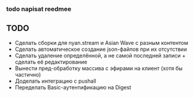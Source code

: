 ### todo napisat reedmee

## TODO
* Сделать сборки для nyan.stream и Asian Wave с разным контентом
* Сделать автоматическое создание json-файлов при их отсутствии
* Сделать удаление определённой, а не самой последней записи + сделать её редактирование
* Вынести пред-обработку массива с эфирами на клиент (хотя бы частично)
* Доделать интеграцию с pushall
* Переделать Basic-аутентификацию на Digest
